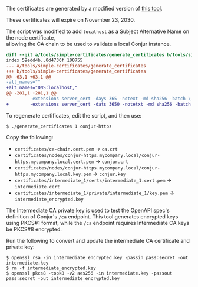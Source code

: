 The certificates are generated by a modified version of 
[this tool](https://github.com/conjurdemos/dap-intro/tree/master/tools/simple-certificates).

These certificates will expire on November 23, 2030.

The script was modified to add `localhost` as a Subject Alternative Name on the node certificate,  
allowing the CA chain to be used to validate a local Conjur instance.

```diff
diff --git a/tools/simple-certificates/generate_certificates b/tools/simple-certificates/generate_certificates
index 59edd4b..0d4736f 100755
--- a/tools/simple-certificates/generate_certificates
+++ b/tools/simple-certificates/generate_certificates
@@ -63,1 +63,1 @@
-alt_names=""
+alt_names="DNS:localhost,"
@@ -281,1 +281,1 @@
-        -extensions server_cert -days 365 -notext -md sha256 -batch \
+        -extensions server_cert -dats 3650 -notetxt -md sha256 -batch \
```

To regenerate certificates, edit the script, and then use:
```sh-session
$ ./generate_certificates 1 conjur-https
```

Copy the following:
- `certificates/ca-chain.cert.pem` -> `ca.crt`
- `certificates/nodes/conjur-https.mycompany.local/conjur-https.mycompany.local.cert.pem` -> `conjur.crt`
- `certificates/nodes/conjur-https.mycompany.local/conjur-https.mycompany.local.key.pem` -> `conjur.key`
- `certificates/intermediate_1/certs/intermediate_1.cert.pem` -> `intermediate.cert`
- `certificates/intermediate_1/private/intermediate_1/key.pem` -> `intermediate_encrypted.key`

The Intermediate CA private key is used to test the OpenAPI spec's definition of Conjur's `/ca` 
endpoint. This tool generates encrypted keys using PKCS#1 format, while the `/ca` endpoint requires
Intermediate CA keys be PKCS#8 encrypted.

Run the following to convert and update the intermediate CA certificate and private key:
```sh-session
$ openssl rsa -in intermediate_encrypted.key -passin pass:secret -out intermediate.key
$ rm -f intermediate_encrypted.key
$ openssl pkcs8 -topk8 -v2 aes256 -in intermediate.key -passout pass:secret -out intermediate_encrypted.key
```
